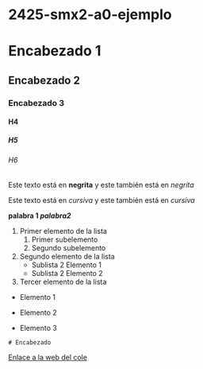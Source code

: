# 2425-smx2-a0-ejemplo

# Encabezado 1
## Encabezado 2
### Encabezado 3
#### H4
##### H5
###### H6

Este texto está en **negrita** y este también está en _negrita_

Este texto está en *cursiva* y este también está en _cursiva_

**palabra 1	_palabra2_**

1. Primer elemento de la lista
	1. Primer subelemento
	2. Segundo subelemento
2. Segundo elemento de la lista
	* Sublista 2 Elemento 1
	* Sublista 2 Elemento 2
3. Tercer elemento de la lista

* Elemento 1
- Elemento 2
+ Elemento 3

```# Encabezado```

[Enlace a la web del cole](https://www.fje.edu/ca/fje "Texto opcional")

